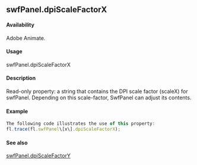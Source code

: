 ## swfPanel.dpiScaleFactorX

#### Availability

Adobe Animate.

#### Usage

swfPanel.dpiScaleFactorX

#### Description

Read-only property: a string that contains the DPI scale factor (scaleX) for swfPanel. Depending on this scale-factor, SwfPanel can adjust its contents.

#### Example

```javascript
The following code illustrates the use of this property:
fl.trace(fl.swfPanel\[x\].dpiScaleFactorX);

```
#### See also

[swfPanel.dpiScaleFactorY](#!wielmic/developers-animatesdk-docs/test/swfPanel_object/swfPane2.md)

<span id="swfPanel.dpiScaleFactorY" class="anchor"></span>
